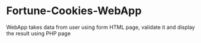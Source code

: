 # Fortune-Cookies-WebApp
WebApp takes data from user using form HTML page, validate it and display the result using PHP page
